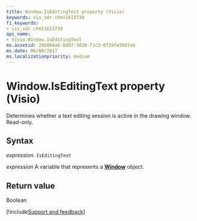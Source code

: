 ```yaml
---
title: Window.IsEditingText property (Visio)
keywords: vis_sdr.chm11613730
f1_keywords:
- vis_sdr.chm11613730
api_name:
- Visio.Window.IsEditingText
ms.assetid: 2db084a6-8d07-3d29-f3c3-6f19fe50dfab
ms.date: 06/08/2017
ms.localizationpriority: medium
---
```



# Window.IsEditingText property (Visio)

Determines whether a text editing session is active in the drawing window. Read-only.


## Syntax

_expression_. `IsEditingText`

_expression_ A variable that represents a **[Window](Visio.Window.md)** object.


## Return value

Boolean

[!include[Support and feedback](~/includes/feedback-boilerplate.md)]